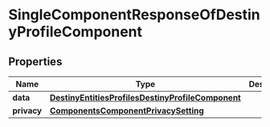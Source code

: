 
# SingleComponentResponseOfDestinyProfileComponent

## Properties
Name | Type | Description | Notes
------------ | ------------- | ------------- | -------------
**data** | [**DestinyEntitiesProfilesDestinyProfileComponent**](DestinyEntitiesProfilesDestinyProfileComponent.md) |  |  [optional]
**privacy** | [**ComponentsComponentPrivacySetting**](ComponentsComponentPrivacySetting.md) |  |  [optional]



